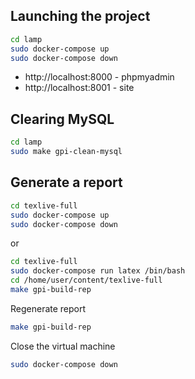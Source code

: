 ## Launching the project

```bash
cd lamp
sudo docker-compose up
sudo docker-compose down
```

- http://localhost:8000 - phpmyadmin
- http://localhost:8001 - site

## Clearing MySQL

```bash
cd lamp
sudo make gpi-clean-mysql
```

## Generate a report

```bash
cd texlive-full
sudo docker-compose up
sudo docker-compose down
```

or

```bash
cd texlive-full
sudo docker-compose run latex /bin/bash
cd /home/user/content/texlive-full
make gpi-build-rep
```

Regenerate report

```bash
make gpi-build-rep
```

Close the virtual machine

```bash
sudo docker-compose down
```
